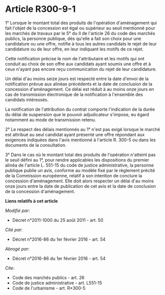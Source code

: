 # Article R300-9-1

1° Lorsque le montant total des produits de l'opération d'aménagement qui fait l'objet de la concession est égal ou supérieur
au seuil mentionné pour les marchés de travaux par le 5° du II de l'article 26 du code des marchés publics, la personne
publique, dès qu'elle a fait son choix pour une candidature ou une offre, notifie à tous les autres candidats le rejet de
leur candidature ou de leur offre, en leur indiquant les motifs de ce rejet. 

Cette notification précise le nom de l'attributaire et les motifs qui ont conduit au choix de son offre aux candidats ayant
soumis une offre et à ceux n'ayant pas encore reçu communication du rejet de leur candidature. 

Un délai d'au moins seize jours est respecté entre la date d'envoi de la notification prévue aux alinéas précédents et la
date de conclusion de la concession d'aménagement. Ce délai est réduit à au moins onze jours en cas de transmission
électronique de la notification à l'ensemble des candidats intéressés. 

La notification de l'attribution du contrat comporte l'indication de la durée du délai de suspension que le pouvoir
adjudicateur s'impose, eu égard notamment au mode de transmission retenu. 

2° Le respect des délais mentionnés au 1° n'est pas exigé lorsque le marché est attribué au seul candidat ayant présenté une
offre répondant aux exigences indiquées dans l'avis mentionné à l'article R. 300-5 ou dans les documents de la consultation. 

3° Dans le cas où le montant total des produits de l'opération n'atteint pas le seuil défini au 1°, pour rendre applicables
les dispositions du premier alinéa de l'article L. 551-15 du code de justice administrative, la personne publique publie un
avis, conforme au modèle fixé par le règlement précité de la Commission européenne, relatif à son intention de conclure la
concession d'aménagement. Elle doit alors respecter un délai d'au moins onze jours entre la date de publication de cet avis
et la date de conclusion de la concession d'aménagement.

**Liens relatifs à cet article**

_Modifié par_:

  - Décret n°2011-1000 du 25 août 2011 - art. 50

_Cité par_:

  - Décret n°2016-86 du 1er février 2016 - art. 54

_Abrogé par_:

  - Décret n°2016-86 du 1er février 2016 - art. 54

_Cite_:

  - Code des marchés publics - art. 26
  - Code de justice administrative - art. L551-15
  - Code de l'urbanisme - art. R*300-5
